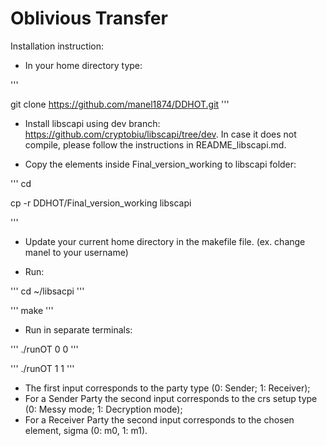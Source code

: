 # Oblivious Transfer

Installation instruction:

- In your home directory type:

'''

git clone https://github.com/manel1874/DDHOT.git
'''

- Install libscapi using dev branch: https://github.com/cryptobiu/libscapi/tree/dev. In case it does not compile, please follow the instructions in README_libscapi.md.

- Copy the elements inside Final\_version\_working to libscapi folder:

'''
cd

cp -r DDHOT/Final_version_working libscapi

'''

- Update your current home directory in the makefile file. (ex. change manel to your username)

- Run:

'''
cd ~/libsacpi
'''

'''
make
'''

- Run in separate terminals:

'''
./runOT 0 0
'''

'''
./runOT 1 1
'''

- The first input corresponds to the party type (0: Sender; 1: Receiver);
- For a Sender Party the second input corresponds to the crs setup type (0: Messy mode; 1: Decryption mode);
- For a Receiver Party the second input corresponds to the chosen element, sigma (0: m0, 1: m1).









